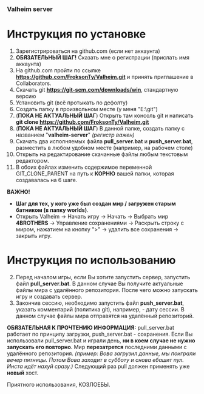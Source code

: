 ### Valheim server

# Инструкция по установке
1. Зарегистрироваться на github.com (если нет аккаунта)
2. **ОБЯЗАТЕЛЬНЫЙ ШАГ!** Сказать мне о регистрации (прислать имя аккаунта)
3. На github.com пройти по ссылке **https://github.com/FroksonTy/Valheim.git** и принять приглашение в Collaborators.
4. Скачать git **https://git-scm.com/downloads/win**, стандартную версию
5. Установить git (всё протыкать по дефолту)
6. Создать папку в произвольном месте (у меня "E:\git")
7. (**ПОКА НЕ АКТУАЛЬНЫЙ ШАГ**) Открыть там консоль git и написать **git clone https://github.com/FroksonTy/Valheim.git**
8. (**ПОКА НЕ АКТУАЛЬНЫЙ ШАГ**) В данной папке, создать папку с названием "**valheim-server**" _(регистр важен)_
9. Скачать два исполняемых файла **pull_server.bat** и **push_server.bat**, разместить в любом удобном месте (например, на рабочем столе)
10. Открыть на редактирование скачанные файлы любым текстовым редактором.
11. В обоих файлах изменить содержимое переменной GIT_CLONE_PARENT на путь к **КОРНЮ** вашей папки, которая создавалась на 6 шаге.

**ВАЖНО!**
* **Шаг для тех, у кого уже был создан мир / загружен старым батником (в папку worlds)**. 
* Открыть Valheim -> Начать игру -> Начать -> Выбрать мир **4BROTHERS** -> Управление сохранениями -> Раскрыть строку с миром, нажатием на кнопку ">" -> удалить все сохранения -> закрыть игру.

# Инструкция по использованию
2. Перед началом игры, если Вы хотите запустить сервер, запустить файл **pull_server.bat**. В данном случае Вы получите актуальные файлы мира с удалённого репозитория. После чего можно запускать игру и создавать сервер.
3. Закончив сессию, необходимо запустить файл **push_server.bat**, указать комментарий (политика git), например, - дату сессии. В данном случае файлы мира отправятся на удалённый репозиторий.

**ОБЯЗАТЕЛЬНАЯ К ПРОЧТЕНИЮ ИНФОРМАЦИЯ:**
pull_server.bat работает по принципу загрузки, push_server.bat - сохранения.
Если Вы использовали pull_server.bat и играли день, **ни в коем случае не нужно запускать его повторно**. Мир **перезатрется** последними данными с удалённого репозитория. _(пример: Вова загрузил данные, мы поиграли вечер пятницы. Потом Вова заходит в субботу и снова ебашит пул. Инста идёт нахуй сразу.)_
Следующий раз pull должен применять уже **новый** хост. 

Приятного использования, КОЗЛОЕБЫ.
